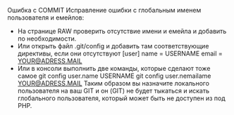 Ошибка с COMMIT
Исправление ошибки с глобальным именем пользователя и емейлов:
- На странице RAW проверить отсутствие имени и емейла и добавить по необходимости.
- Или открыть файл .git/config и добавить там соответствующие директивы, если они отсутствуют
[user]
	name = USERNAME
	email = YOUR@ADRESS.MAIL
- Или в консоли выполнить две команды, которые сделают тоже самое
git config user.name USERNAME
git config user.nemailame YOUR@ADRESS.MAIL
Таким образом вы назначите локального пользователя на ваш GIT и он (GIT) не будет тыкаться и искать глобального пользователя, который может быть не доступен из под PHP.